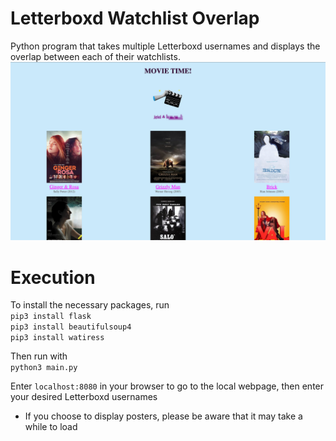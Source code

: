# Letterboxd Watchlist Overlap
Python program that takes multiple Letterboxd usernames and displays the overlap between each of their watchlists.
![alt text](https://github.com/jgiel/letterboxd-watchlist-overlap/blob/main/sample-output.png?raw=true)

# Execution
To install the necessary packages, run  
`pip3 install flask`  
`pip3 install beautifulsoup4`  
`pip3 install watiress`  

Then run with   
`python3 main.py `  

Enter `localhost:8080` in your browser to go to the local webpage, then enter your desired Letterboxd usernames
- If you choose to display posters, please be aware that it may take a while to load

